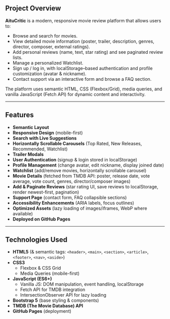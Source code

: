 ## Project Overview

**AituCritic** is a modern, responsive movie review platform that allows users to:
- Browse and search for movies.  
- View detailed movie information (poster, trailer, description, genres, director, composer, external ratings).  
- Add personal reviews (name, text, star rating) and see paginated review lists.  
- Manage a personalized Watchlist.  
- Sign up / log in, with localStorage–based authentication and profile customization (avatar & nickname).  
- Contact support via an interactive form and browse a FAQ section.  

The platform uses semantic HTML, CSS (Flexbox/Grid), media queries, and vanilla JavaScript (Fetch API) for dynamic content and interactivity.  

---

## Features

- **Semantic Layout**  
- **Responsive Design** (mobile-first)  
- **Search with Live Suggestions**  
- **Horizontally Scrollable Carousels** (Top Rated, New Releases, Recommended, Watchlist)  
- **Trailer Modals**  
- **User Authentication** (signup & login stored in localStorage)  
- **Profile Management** (change avatar, edit nickname, display joined date)  
- **Watchlist** (add/remove movies, horizontally scrollable carousel)  
- **Movie Details** (fetched from TMDB API: poster, release date, vote average, vote count, genres, director/composer images)  
- **Add & Paginate Reviews** (star rating UI, save reviews to localStorage, render newest-first, pagination)  
- **Support Page** (contact form, FAQ collapsible sections)  
- **Accessibility Enhancements** (ARIA labels, focus outlines)  
- **Optimized Assets** (lazy loading of images/iframes, WebP where available)  
- **Deployed on GitHub Pages**  

---

## Technologies Used

- **HTML5** (& semantic tags: `<header>`, `<main>`, `<section>`, `<article>`, `<footer>`, `<nav>`, `<aside>`)  
- **CSS3**  
  - Flexbox & CSS Grid  
  - Media Queries (mobile-first)  
- **JavaScript (ES6+)**  
  - Vanilla JS: DOM manipulation, event handling, localStorage  
  - Fetch API for TMDB integration  
  - IntersectionObserver API for lazy loading  
- **Bootstrap 5** (base styling & components)  
- **TMDB (The Movie Database) API**  
- **GitHub Pages** (deployment)  
